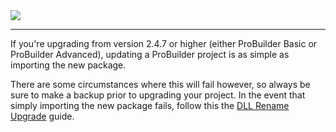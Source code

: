 <div class="site"><a href="https://youtu.be/Ta3HkV_qHTc"><img src="../../images/VidLink_GettingStarted_Slim.png"></a></div>

---

If you're upgrading from version 2.4.7 or higher (either ProBuilder Basic or ProBuilder Advanced), updating a ProBuilder project is as simple as importing the new package.

There are some circumstances where this will fail however, so always be sure to make a backup prior to upgrading your project.  In the event that simply importing the new package fails, follow this the [DLL Rename Upgrade](dllrename.md) guide.


